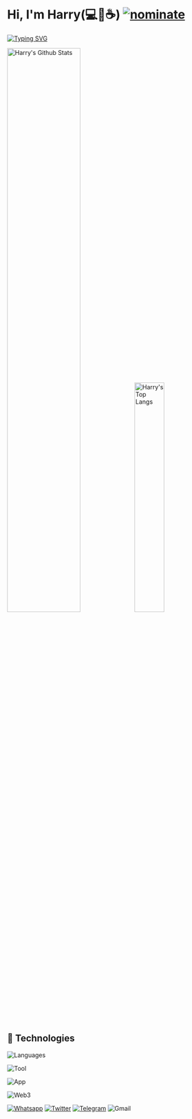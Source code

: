 # Hi, I'm Harry(💻💖☕) [![nominate](https://img.shields.io/badge/nominate-%20@HarryYe66%20as%20GitHub%20Star-yellow.svg?logo=github&labelColor=181717&longCache=true&style=flat-square)](https://stars.github.com/nominate)

[![Typing SVG](https://readme-typing-svg.herokuapp.com?font=comfortaa&color=016EEA&size=24&width=500&lines=Welcome+to+Harry's+Github)](https://git.io/typing-svg)

<p>
  <img src="https://github-readme-stats.vercel.app/api?username=HarryYe66&show_icons=true&hide_border=true" alt="Harry's Github Stats" width="58%" />
  <img src="https://github-readme-stats.vercel.app/api/top-langs/?username=HarryYe66&layout=compact&hide_border=true&langs_count=10" alt="Harry's Top Langs" width="37%" /> 
</p>

## 🔧 Technologies

![Languages](https://skill-icon-ts.vercel.app/icons?i=react,electron,express,vue,vite,php,wordpress,html,htmx,js,threejs,JQuery,less,ts,nodejs,md)

![Tool](https://skill-icon-ts.vercel.app/icons?i=mysql,redis,MongoDB,rabbitmq,ipfs,linux,nginx,sqlite,docker,vercel,cloudflare)

![App](https://skill-icon-ts.vercel.app/icons?i=x,whatsapp,discord,instagram,telegram,gmail,github,Sublime,vscode)

![Web3](https://skill-icon-ts.vercel.app/icons?i=uniswap,pancakeswap,jup6,solana,polygon,bnb,ethereum)

<!-- ## Top Projects

| Project                                                       | Description                                          | Stars   |
| :------------------------------------------------------------ | :--------------------------------------------------- | :------ |
| [stats-ts-cards](https://github.com/HarryYe66/stats-ts-cards) | Show your LeetCode & GitHub stats in GitHub Profile. | `999⭐` |

## Recent Updates

| Project                                                       | Description                                          | Last Update                                                                                                  |
| :------------------------------------------------------------ | :--------------------------------------------------- | :----------------------------------------------------------------------------------------------------------- |
| [stats-ts-cards](https://github.com/HarryYe66/stats-ts-cards) | Show your LeetCode & GitHub stats in GitHub Profile. | ![2024-08-09 17:55:19](https://img.shields.io/badge/2024--08--01-21%3A29%3A19-brightgreen?style=flat-square) |

_Last updated on: 2024-08-09 17:55:08_ -->

[![Whatsapp](https://img.shields.io/badge/-y8h667-green?style=flat&logo=Whatsapp&logoColor=white)](./img/Whatsapp.JPG)
[![Twitter](https://img.shields.io/badge/-Twitter-black?style=flat&logo=X&logoColor=white)](https://x.com/y8h666)
[![Telegram](https://img.shields.io/badge/-Telegram-blue?style=flat&logo=Telegram&logoColor=white)](https://t.me/dexcc_cc)
![Gmail](https://img.shields.io/badge/-y8h666@gmail.com-black?style=flat&logo=Gmail&logoColor=red)

